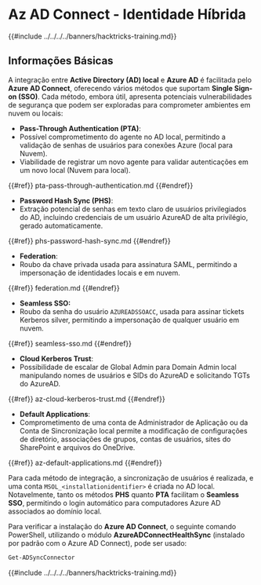 # Az AD Connect - Identidade Híbrida

{{#include ../../../../banners/hacktricks-training.md}}

## Informações Básicas

A integração entre **Active Directory (AD) local** e **Azure AD** é facilitada pelo **Azure AD Connect**, oferecendo vários métodos que suportam **Single Sign-on (SSO)**. Cada método, embora útil, apresenta potenciais vulnerabilidades de segurança que podem ser exploradas para comprometer ambientes em nuvem ou locais:

- **Pass-Through Authentication (PTA)**:
- Possível comprometimento do agente no AD local, permitindo a validação de senhas de usuários para conexões Azure (local para Nuvem).
- Viabilidade de registrar um novo agente para validar autenticações em um novo local (Nuvem para local).

{{#ref}}
pta-pass-through-authentication.md
{{#endref}}

- **Password Hash Sync (PHS)**:
- Extração potencial de senhas em texto claro de usuários privilegiados do AD, incluindo credenciais de um usuário AzureAD de alta privilégio, gerado automaticamente.

{{#ref}}
phs-password-hash-sync.md
{{#endref}}

- **Federation**:
- Roubo da chave privada usada para assinatura SAML, permitindo a impersonação de identidades locais e em nuvem.

{{#ref}}
federation.md
{{#endref}}

- **Seamless SSO:**
- Roubo da senha do usuário `AZUREADSSOACC`, usada para assinar tickets Kerberos silver, permitindo a impersonação de qualquer usuário em nuvem.

{{#ref}}
seamless-sso.md
{{#endref}}

- **Cloud Kerberos Trust**:
- Possibilidade de escalar de Global Admin para Domain Admin local manipulando nomes de usuários e SIDs do AzureAD e solicitando TGTs do AzureAD.

{{#ref}}
az-cloud-kerberos-trust.md
{{#endref}}

- **Default Applications**:
- Comprometimento de uma conta de Administrador de Aplicação ou da Conta de Sincronização local permite a modificação de configurações de diretório, associações de grupos, contas de usuários, sites do SharePoint e arquivos do OneDrive.

{{#ref}}
az-default-applications.md
{{#endref}}

Para cada método de integração, a sincronização de usuários é realizada, e uma conta `MSOL_<installationidentifier>` é criada no AD local. Notavelmente, tanto os métodos **PHS** quanto **PTA** facilitam o **Seamless SSO**, permitindo o login automático para computadores Azure AD associados ao domínio local.

Para verificar a instalação do **Azure AD Connect**, o seguinte comando PowerShell, utilizando o módulo **AzureADConnectHealthSync** (instalado por padrão com o Azure AD Connect), pode ser usado:
```bash
Get-ADSyncConnector
```
{{#include ../../../../banners/hacktricks-training.md}}
